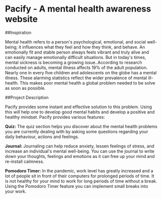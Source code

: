 # Pacify - A mental health awareness website

##Inspiration

Mental health refers to a person's psychological, emotional, and social well-being; it influences what they feel and how they think, and behave.
An emotionally fit and stable person always feels vibrant and truly alive and can easily manage emotionally difficult situations. But in today's times,
mental sickness is becoming a growing issue..According to research conducted on adults, mental illness affects 19% of the adult population. Nearly one 
in every five children and adolescents on the globe has a mental illness. These alarming statistics reflect the wider prevalence of mental ill-health.
This makes poor mental health a global problem needed to be solve as soon as possible.

##Project Description

Pacify provides some instant and effective solution to this problem. Using this will help one to develop good mental habits and develop a positive and 
healthy mindset.
Pacify provides various features:

**Quiz:** The quiz section helps you discover about the mental health problems you are currently dealing with by asking some questions regarding your daily 
behaviour, actions and feelings.

**Journal:** Journaling can help reduce anxiety, lessen feelings of stress, and increase an individual's mental well-being. You can use the journal to write 
down your thoughts, feelings and emotions as it can free up your mind and re-install calmness.

**Pomodoro Timer:** In the pandemic, work level has greatly increased and a lot of people sit in front of their computers for prolonged periods of time. It 
is not healthy for your mind to work for long periods of time without a break. Using the Pomodoro Timer feature you can implement small breaks into your work.
